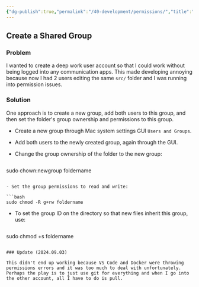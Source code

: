 ```yaml
---
{"dg-publish":true,"permalink":"/40-development/permissions/","title":"Permissions","tags":["macos","unix"],"created":"2024-08-29","updated":"2024-09-13"}
---
```



## Create a Shared Group

### Problem

I wanted to create a deep work user account so that I could work without being logged into any communication apps. This made developing annoying because now I had 2 users editing the same `src/` folder and I was running into permission issues.

### Solution

One approach is to create a new group, add both users to this group, and then set the folder's group ownership and permissions to this group.

- Create a new group through Mac system settings GUI `Users and Groups`.
- Add both users to the newly created group, again through the GUI.
- Change the group ownership of the folder to the new group:

    ```bash

    ```

sudo chown:newgroup foldername

````

- Set the group permissions to read and write:

```bash
sudo chmod -R g+rw foldername
````

- To set the group ID on the directory so that new files inherit this group, use:

    ```bash

    ```

sudo chmod +s foldername

```

### Update (2024.09.03)

This didn't end up working because VS Code and Docker were throwing permissions errors and it was too much to deal with unfortunately. Perhaps the play is to just use git for everything and when I go into the other account, all I have to do is pull.
```
